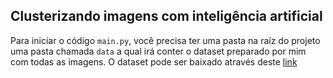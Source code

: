 ## Clusterizando imagens com inteligência artificial

Para iniciar o código `main.py`, você precisa ter uma pasta na raíz do projeto uma pasta chamada `data` a qual irá conter o dataset preparado por mim com todas as imagens. 
O dataset pode ser baixado através deste [link](https://drive.google.com/file/d/15iUVgSXXvJXOQgciAUbgE2nW3eom7ZUC/view?usp=share_link)